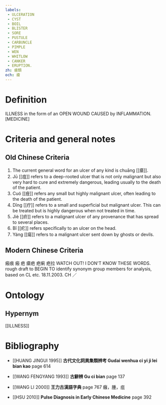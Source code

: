 ```yaml
---
labels: 
 - ULCERATION
 - CYST
 - BOIL
 - BLISTER
 - SORE
 - PUSTULE
 - CARBUNCLE
 - PIMPLE
 - WEN
 - WHITLOW
 - CANKER
 - ERUPTION.
zh: 瘡類
och: 瘡
---
```


# Definition
ILLNESS in the form of an OPEN WOUND CAUSED by INFLAMMATION. [MEDICINE]
# Criteria and general notes
## Old Chinese Criteria
1. The current general word for an ulcer of any kind is chuāng [[瘡]].
2. Jū [[疽]] refers to a deep-rooted ulcer that is not only malignant but also very hard to cure and extremely dangerous, leading usually to the death of the patient.
3. Cuó [[痤]] refers any small but highly malignant ulcer, often leading to the death of the patient.
4. Dīng [[疔]] refers to a small and superficial but malignant ulcer. This can be treated but is highly dangerous when not treated in time.
5. Jiè [[疥]] refers to a malignant ulcer of any provenance that has spread to several places.
6. Bǐ [[疕]] refers specifically to an ulcer on the head.
7. Yáng [[瘍]] refers to a malignant ulcer sent down by ghosts or devils.
## Modern Chinese Criteria
瘢痕
瘢
疤
瘡疤
疤瘌
疤拉
WATCH OUT! I DON'T KNOW THESE WORDS.
rough draft to BEGIN TO identify synonym group members for analysis, based on CL etc. 18.11.2003. CH ／
# Ontology

## Hypernym
[[ILLNESS]]
# Bibliography
- [[HUANG JINGUI 1995]]
**古代文化詞異集類辨考 Gudai wenhua ci yi ji lei bian kao** page 614

- [[WANG FENGYANG 1993]]
**古辭辨 Gu ci bian** page 137

- [[WANG LI 2000]]
**王力古漢語字典** page 767
癰，腫，疽
- [[HSU 2010]]
**Pulse Diagnosis in Early Chinese Medicine** page 392
